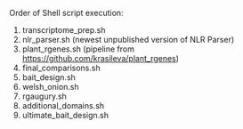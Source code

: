 Order of Shell script execution:
1) transcriptome_prep.sh
2) nlr_parser.sh (newest unpublished version of NLR Parser)
3) plant_rgenes.sh (pipeline from https://github.com/krasileva/plant_rgenes)
4) final_comparisons.sh
5) bait_design.sh
6) welsh_onion.sh
7) rgaugury.sh
8) additional_domains.sh
9) ultimate_bait_design.sh

